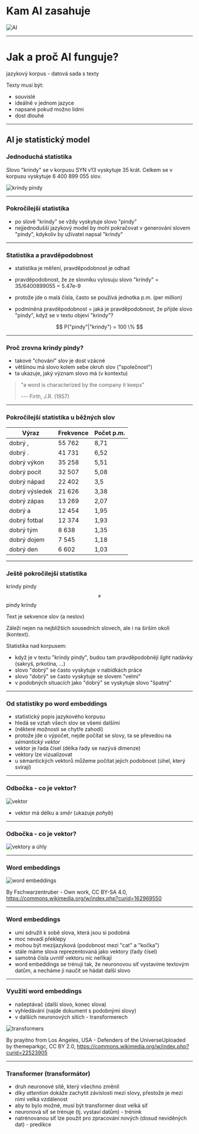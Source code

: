 # Kam AI zasahuje

![AI](ai_fields.png)

---
# Jak a proč AI funguje?

jazykový korpus - datová sada s texty

Texty musí být:
- souvislé
- ideálně v jednom jazyce
- napsané pokud možno lidmi
- dost dlouhé

---

## AI je statistický model

### Jednoduchá statistika

Slovo "krindy" se v korpusu SYN v13 vyskytuje 35 krát. Celkem se v korpusu vyskytuje 6 400 899 055 slov.

![krindy pindy](krindypindy.png)

---

### Pokročilejší statistika

- po slově "krindy" se vždy vyskytuje slovo "pindy"
- nejjednodušší jazykový model by mohl pokračovat v generování slovem "pindy", kdykoliv by uživatel napsal "krindy"

---

### Statistika a pravděpodobnost

- statistika je měření, pravděpodobnost je odhad

- pravděpodobnost, že ze slovníku vylosuju slovo "krindy" = 35/6400899055 = 5.47e-9
- protože jde o malá čísla, často se používá jednotka p.m. (per million)
- podmíněná pravděpodobnost = jaká je pravděpodobnost, že přijde slovo "pindy", když se v textu objeví "krindy"?


$$
P("pindy"|"krindy") = 100 \%
$$

---

### Proč zrovna krindy pindy?

- takové "chování" slov je dost vzácné
- většinou má slovo kolem sebe okruh slov ("společnost")
- ta ukazuje, jaký význam slovo má (v kontextu)

> "a word is characterized by the company it keeps"
>
> --- Firth, J.R. (1957)

---

### Pokročilejší statistika u běžných slov

| Výraz           | Frekvence | Počet p.m. |
|-----------------|-----------|------------|
| dobrý ,         | 55 762    | 8,71       |
| dobrý .         | 41 731    | 6,52       |
| dobrý výkon     | 35 258    | 5,51       |
| dobrý pocit     | 32 507    | 5,08       |
| dobrý nápad     | 22 402    | 3,5        |
| dobrý výsledek  | 21 626    | 3,38       |
| dobrý zápas     | 13 269    | 2,07       |
| dobrý a         | 12 454    | 1,95       |
| dobrý fotbal    | 12 374    | 1,93       |
| dobrý tým       | 8 638     | 1,35       |
| dobrý dojem     | 7 545     | 1,18       |
| dobrý den       | 6 602     | 1,03       |

---

### Ještě pokročilejší statistika

krindy pindy $$\neq$$ pindy krindy

Text je sekvence slov (a neslov)

Záleží nejen na nejbližších sousedních slovech, ale i na širším okolí (kontext).

Statistika nad korpusem:

- když je v textu "krindy pindy", budou tam pravděpodobněji *light* nadávky (sakryš, prkotina, ...)
- slovo "dobrý" se často vyskytuje v nabídkách práce
- slovo "dobrý" se často vyskytuje se slovem "velmi"
- v podobných situacích jako "dobrý" se vyskytuje slovo "špatný"

---

### Od statistiky po word embeddings

- statistický popis jazykového korpusu
- hledá se vztah všech slov se všemi dalšími
- (některé možnosti se chytře zahodí)
- protože jde o výpočet, nejde počítat se slovy, ta se převedou na *sémantický vektor*
- vektor je řada čísel (délka řady se nazývá dimenze)
- vektory lze vizualizovat
- u sémantických vektorů můžeme počítat jejich podobnost (úhel, který svírají)

---

### Odbočka - co je vektor?

![vektor](vector1.png)

- vektor má délku a *směr* (ukazuje *pohyb*)

---

### Odbočka - co je vektor?

![vektory a úhly](vector2.png)

---

### Word embeddings

![word embeddings](word_embedding.png)

By Fschwarzentruber - Own work, CC BY-SA 4.0, https://commons.wikimedia.org/w/index.php?curid=162969550

---

### Word embeddings

- umí sdružit k sobě slova, která jsou si podobná
- moc nevadí překlepy
- mohou být mezijazyková (podobnost mezi "cat" a "kočka")
- stále máme slova reprezentovaná jako vektory (řady čísel)
- samotná čísla uvnitř vektoru nic neříkají
- word embeddings se trénují tak, že neuronovou síť vystavíme textovým datům, a necháme ji naučit se hádat další slovo

---

### Využití word embeddings

- našeptávač (další slovo, konec slova)
- vyhledávání (najde dokument s podobnými slovy)
- v dalších neuronových sítích - transformerech

![transformers](transformers.jpg)

By prayitno from Los Angeles, USA - Defenders of the UniverseUploaded by themeparkgc, CC BY 2.0, https://commons.wikimedia.org/w/index.php?curid=22523905

---

### Transformer (transformátor)

- druh neuronové sítě, který všechno změnil
- díky *attention* dokáže zachytit závislosti mezi slovy, přestože je mezi nimi velká vzdálenost
- aby to bylo možné, musí být transformer dost velká síť
- neuronová síť se trénuje (tj. vystaví datům) - trénink
- natrénovanou síť lze použít pro zpracování nových (dosud neviděných dat) - predikce
